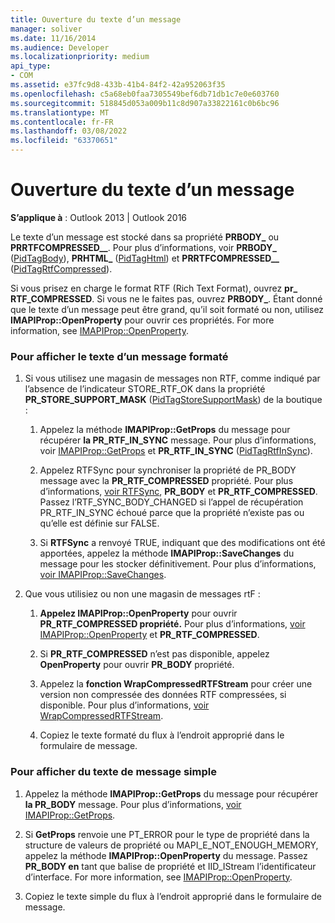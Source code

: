 ```yaml
---
title: Ouverture du texte d’un message
manager: soliver
ms.date: 11/16/2014
ms.audience: Developer
ms.localizationpriority: medium
api_type:
- COM
ms.assetid: e37fc9d8-433b-41b4-84f2-42a952063f35
ms.openlocfilehash: c5a68eb0faa7305549bef6db71db1c7e0e603760
ms.sourcegitcommit: 518845d053a009b11c8d907a33822161c0b6bc96
ms.translationtype: MT
ms.contentlocale: fr-FR
ms.lasthandoff: 03/08/2022
ms.locfileid: "63370651"
---
```

# <a name="opening-message-text"></a>Ouverture du texte d’un message

**S’applique à** : Outlook 2013 | Outlook 2016 
  
Le texte d’un message est stocké dans sa propriété **PRBODY\_** ou **PRRTFCOMPRESSED\_\_**. Pour plus d’informations, voir **PRBODY\_** ([PidTagBody](pidtagbody-canonical-property.md)), **PRHTML\_** ([PidTagHtml](pidtaghtml-canonical-property.md)) et **PRRTFCOMPRESSED\_\_** ([PidTagRtfCompressed](pidtagrtfcompressed-canonical-property.md)). 

Si vous prisez en charge le format RTF (Rich Text Format), ouvrez **pr\_ RTF_COMPRESSED**. Si vous ne le faites pas, ouvrez **PRBODY\_**. Étant donné que le texte d’un message peut être grand, qu’il soit formaté ou non, utilisez **IMAPIProp::OpenProperty** pour ouvrir ces propriétés. For more information, see [IMAPIProp::OpenProperty](imapiprop-openproperty.md).
  
### <a name="to-display-formatted-message-text"></a>Pour afficher le texte d’un message formaté
  
1. Si vous utilisez une magasin de messages non RTF, comme indiqué par l’absence de l’indicateur STORE_RTF_OK dans la propriété **PR_STORE_SUPPORT_MASK** ([PidTagStoreSupportMask](pidtagstoresupportmask-canonical-property.md)) de la boutique :
    
    1. Appelez la méthode **IMAPIProp::GetProps** du message pour récupérer **la PR_RTF_IN_SYNC** message. Pour plus d’informations, voir [IMAPIProp::GetProps](imapiprop-getprops.md) et **PR_RTF_IN_SYNC** ([PidTagRtfInSync](pidtagrtfinsync-canonical-property.md)).
        
    2. Appelez RTFSync pour synchroniser la propriété de PR_BODY message avec la **PR_RTF_COMPRESSED** propriété. Pour plus d’informations, [voir RTFSync](rtfsync.md), **PR_BODY** et **PR_RTF_COMPRESSED**. Passez l’RTF_SYNC_BODY_CHANGED si l’appel de récupération PR_RTF_IN_SYNC échoué parce  que la propriété n’existe pas ou qu’elle est définie sur FALSE. 
        
    3. Si **RTFSync** a renvoyé TRUE, indiquant que des modifications ont été apportées, appelez la méthode **IMAPIProp::SaveChanges** du message pour les stocker définitivement. Pour plus d’informations, [voir IMAPIProp::SaveChanges](imapiprop-savechanges.md).
    
2. Que vous utilisiez ou non une magasin de messages rtF :
    
    1. **Appelez IMAPIProp::OpenProperty** pour ouvrir **PR_RTF_COMPRESSED propriété.** Pour plus d’informations, [voir IMAPIProp::OpenProperty](imapiprop-openproperty.md) et **PR_RTF_COMPRESSED**.
        
    2. Si **PR_RTF_COMPRESSED** n’est pas disponible, appelez **OpenProperty** pour ouvrir **PR_BODY** propriété. 
        
    3. Appelez la **fonction WrapCompressedRTFStream** pour créer une version non compressée des données RTF compressées, si disponible. Pour plus d’informations, [voir WrapCompressedRTFStream](wrapcompressedrtfstream.md).
        
    4. Copiez le texte formaté du flux à l’endroit approprié dans le formulaire de message. 
    
### <a name="to-display-plain-message-text"></a>Pour afficher du texte de message simple
  
1. Appelez la méthode **IMAPIProp::GetProps** du message pour récupérer **la PR_BODY** message. Pour plus d’informations, [voir IMAPIProp::GetProps](imapiprop-getprops.md).
    
2. Si **GetProps** renvoie une PT_ERROR pour le type de propriété dans la structure de valeurs de propriété ou MAPI_E_NOT_ENOUGH_MEMORY, appelez la méthode **IMAPIProp::OpenProperty** du message. Passez **PR_BODY en** tant que balise de propriété et IID_IStream l’identificateur d’interface. For more information, see [IMAPIProp::OpenProperty](imapiprop-openproperty.md).
    
3. Copiez le texte simple du flux à l’endroit approprié dans le formulaire de message. 
    

